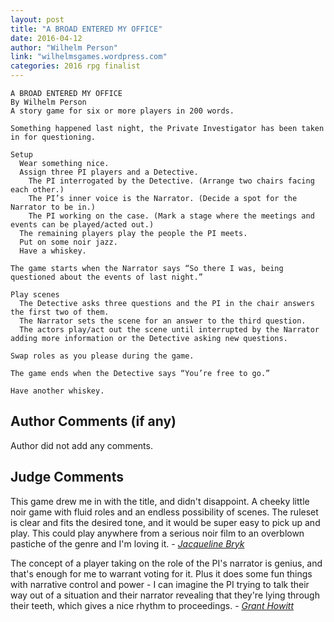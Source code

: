 ```yaml
---
layout: post
title: "A BROAD ENTERED MY OFFICE"
date: 2016-04-12
author: "Wilhelm Person"
link: "wilhelmsgames.wordpress.com"
categories: 2016 rpg finalist
---
```

```
A BROAD ENTERED MY OFFICE 
By Wilhelm Person
A story game for six or more players in 200 words.

Something happened last night, the Private Investigator has been taken in for questioning. 

Setup
  Wear something nice.
  Assign three PI players and a Detective.
    The PI interrogated by the Detective. (Arrange two chairs facing each other.)
    The PI’s inner voice is the Narrator. (Decide a spot for the Narrator to be in.)
    The PI working on the case. (Mark a stage where the meetings and events can be played/acted out.)
  The remaining players play the people the PI meets.
  Put on some noir jazz.
  Have a whiskey.

The game starts when the Narrator says “So there I was, being questioned about the events of last night.”

Play scenes
  The Detective asks three questions and the PI in the chair answers the first two of them.
  The Narrator sets the scene for an answer to the third question.
  The actors play/act out the scene until interrupted by the Narrator adding more information or the Detective asking new questions. 

Swap roles as you please during the game.

The game ends when the Detective says “You’re free to go.”

Have another whiskey.

```
## Author Comments (if any)

Author did not add any comments.

## Judge Comments

This game drew me in with the title, and didn't disappoint. A cheeky little noir game with fluid roles and an endless possibility of scenes. The ruleset is clear and fits the desired tone, and it would be super easy to pick up and play. This could play anywhere from a serious noir film to an overblown pastiche of the genre and I'm loving it. - [_Jacqueline Bryk_]({{site.baseurl}}/judges)

The concept of a player taking on the role of the PI's narrator is genius, and that's enough for me to warrant voting for it. Plus it does some fun things with narrative control and power - I can imagine the PI trying to talk their way out of a situation and their narrator revealing that they're lying through their teeth, which gives a nice rhythm to proceedings. - [_Grant Howitt_]({{site.baseurl}}/judges)